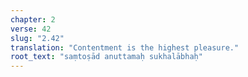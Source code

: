 ```yaml
---
chapter: 2
verse: 42
slug: "2.42"
translation: "Contentment is the highest pleasure."
root_text: "saṃtoṣād anuttamaḥ sukhalābhaḥ"
---
```


